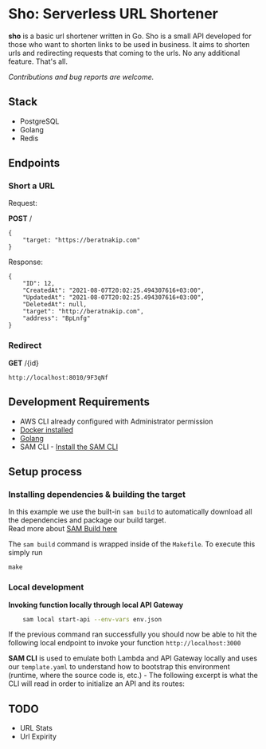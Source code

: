 # Sho: Serverless URL Shortener
**sho** is a basic url shortener written in Go. Sho is a small API developed for those who want to shorten links to be used in business. It aims to shorten urls and redirecting requests that coming to the urls. No any additional feature. That's all.

*Contributions and bug reports are welcome.*


## Stack
- PostgreSQL
- Golang
- Redis

## Endpoints

### Short a URL

Request:

**POST** /
```
{
    "target: "https://beratnakip.com"
}

```

Response:

```
{
    "ID": 12,
    "CreatedAt": "2021-08-07T20:02:25.494307616+03:00",
    "UpdatedAt": "2021-08-07T20:02:25.494307616+03:00",
    "DeletedAt": null,
    "target": "http://beratnakip.com",
    "address": "BpLnfg"
}
```
### Redirect

**GET** /{id}

```
http://localhost:8010/9F3qNf
```

## Development Requirements

* AWS CLI already configured with Administrator permission
* [Docker installed](https://www.docker.com/community-edition)
* [Golang](https://golang.org)
* SAM CLI - [Install the SAM CLI](https://docs.aws.amazon.com/serverless-application-model/latest/developerguide/serverless-sam-cli-install.html)

## Setup process

### Installing dependencies & building the target 

In this example we use the built-in `sam build` to automatically download all the dependencies and package our build target.   
Read more about [SAM Build here](https://docs.aws.amazon.com/serverless-application-model/latest/developerguide/sam-cli-command-reference-sam-build.html) 

The `sam build` command is wrapped inside of the `Makefile`. To execute this simply run
 
```shell
make
```

### Local development

**Invoking function locally through local API Gateway**

```bash
    sam local start-api --env-vars env.json
```

If the previous command ran successfully you should now be able to hit the following local endpoint to invoke your function `http://localhost:3000`

**SAM CLI** is used to emulate both Lambda and API Gateway locally and uses our `template.yaml` to understand how to bootstrap this environment (runtime, where the source code is, etc.) - The following excerpt is what the CLI will read in order to initialize an API and its routes:

## TODO
- URL Stats
- Url Expirity